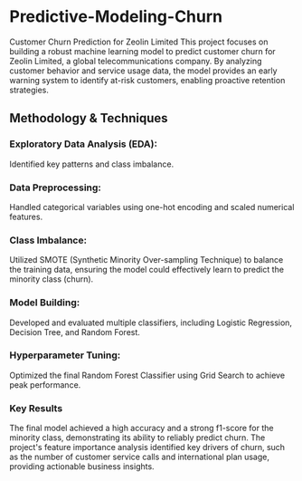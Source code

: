 # Predictive-Modeling-Churn
Customer Churn Prediction for Zeolin Limited
This project focuses on building a robust machine learning model to predict customer churn for Zeolin Limited, a global telecommunications company. By analyzing customer behavior and service usage data, the model provides an early warning system to identify at-risk customers, enabling proactive retention strategies.

## Methodology & Techniques
### Exploratory Data Analysis (EDA): 
Identified key patterns and class imbalance.

### Data Preprocessing: 
Handled categorical variables using one-hot encoding and scaled numerical features.

### Class Imbalance: 
Utilized SMOTE (Synthetic Minority Over-sampling Technique) to balance the training data, ensuring the model could effectively learn to predict the minority class (churn).

### Model Building: 
Developed and evaluated multiple classifiers, including Logistic Regression, Decision Tree, and Random Forest.

### Hyperparameter Tuning: 
Optimized the final Random Forest Classifier using Grid Search to achieve peak performance.

### Key Results
The final model achieved a high accuracy and a strong f1-score for the minority class, demonstrating its ability to reliably predict churn. The project's feature importance analysis identified key drivers of churn, such as the number of customer service calls and international plan usage, providing actionable business insights.
